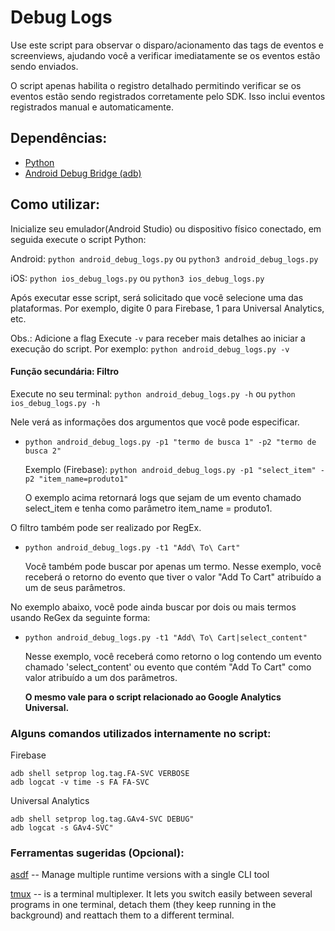 # Debug Logs

Use este script para observar o disparo/acionamento das tags de eventos e screenviews, ajudando você a verificar imediatamente se os eventos estão sendo enviados.

O script apenas habilita o registro detalhado permitindo verificar se os eventos estão sendo registrados corretamente pelo SDK. Isso inclui eventos registrados manual e automaticamente.

## **Dependências**:
* [Python](https://www.python.org/)
* [Android Debug Bridge (adb)](https://developer.android.com/studio/command-line/adb)

## **Como utilizar**:
Inicialize seu emulador(Android Studio) ou dispositivo físico conectado, em seguida execute o script Python:

Android:
`python android_debug_logs.py` ou `python3 android_debug_logs.py`

iOS:
`python ios_debug_logs.py` ou `python3 ios_debug_logs.py`

Após executar esse script, será solicitado que você selecione uma das plataformas. Por exemplo, digite 0 para Firebase, 1 para Universal Analytics, etc.

Obs.: Adicione a flag Execute `-v` para receber mais detalhes ao iniciar a execução do script. Por exemplo: `python android_debug_logs.py -v`

#### Função secundária: Filtro
Execute no seu terminal: `python android_debug_logs.py -h` ou `python ios_debug_logs.py -h`

Nele verá as informações dos argumentos que você pode especificar.
* `python android_debug_logs.py -p1 "termo de busca 1" -p2 "termo de busca 2"`

    Exemplo (Firebase):
    `python android_debug_logs.py -p1 "select_item" -p2 "item_name=produto1"`

    O exemplo acima retornará logs que sejam de um evento chamado select_item e tenha como parâmetro item_name = produto1.

O filtro também pode ser realizado por RegEx.

* `python android_debug_logs.py -t1 "Add\ To\ Cart"`

   Você também pode buscar por apenas um termo. Nesse exemplo, você receberá o retorno do evento que tiver o valor "Add To Cart" atribuído a um de seus parâmetros.

No exemplo abaixo, você pode ainda buscar por dois ou mais termos usando ReGex da seguinte forma:

 * `python android_debug_logs.py -t1 "Add\ To\ Cart|select_content"`

   Nesse exemplo, você receberá como retorno o log contendo um evento chamado 'select_content' ou evento que contém "Add To Cart" como valor atribuído a um dos parâmetros.

    **O mesmo vale para o script relacionado ao Google Analytics Universal.**

### **Alguns comandos utilizados internamente no script**:
Firebase
```
adb shell setprop log.tag.FA-SVC VERBOSE
adb logcat -v time -s FA FA-SVC
```
Universal Analytics
```
adb shell setprop log.tag.GAv4-SVC DEBUG"
adb logcat -s GAv4-SVC"
```

### **Ferramentas sugeridas (Opcional)**:

[asdf](https://asdf-vm.com/guide/getting-started.html) -- Manage multiple runtime versions with a single CLI tool

[tmux](https://github.com/tmux/tmux/wiki) -- is a terminal multiplexer. It lets you switch easily between several programs in one terminal, detach them (they keep running in the background) and reattach them to a different terminal.
